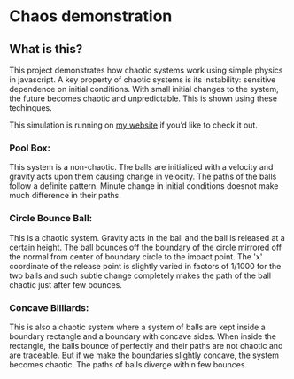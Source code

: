 # Chaos demonstration

## What is this?
This project demonstrates how chaotic systems work using simple physics in javascript. A key property of chaotic systems is its instability: sensitive dependence on initial
conditions. With small initial changes to the system, the future becomes chaotic and unpredictable. This is shown using these techinques.

This simulation is running on [my website](https://nivyanth.cloudns.cl/animations/chaos) if you’d like to check it out.

### Pool Box: 
This system is a non-chaotic. The balls are initialized with a velocity and gravity acts upon them causing change in velocity. The paths of the balls follow a definite pattern. Minute change in initial conditions doesnot make much difference in their paths.

### Circle Bounce Ball: 
This is a chaotic system. Gravity acts in the ball and the ball is released at a certain height. The ball bounces off the boundary of the circle mirrored off the normal from center of boundary circle to the impact point. The 'x' coordinate of the release point is slightly varied in factors of 1/1000 for the two balls and such subtle change completely makes the path of the ball chaotic just after few bounces.

### Concave Billiards: 
This is also a chaotic system where a system of balls are kept inside a boundary rectangle and a boundary with concave sides. When inside the rectangle, the balls bounce of perfectly and their paths are not chaotic and are traceable. But if we make the boundaries slightly concave, the system becomes chaotic. The paths of balls diverge within few bounces.